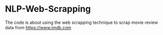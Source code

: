 # NLP-Web-Scrapping

The code is about using the web scrapping technique to scrap movie review data from https://www.imdb.com

